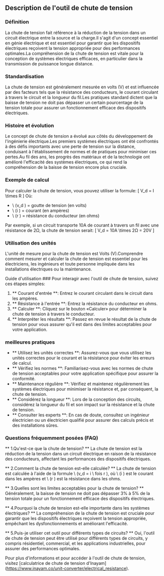 ## Description de l'outil de chute de tension

### Définition
La chute de tension fait référence à la réduction de la tension dans un circuit électrique entre la source et la charge.Il s'agit d'un concept essentiel en génie électrique et est essentiel pour garantir que les dispositifs électriques reçoivent la tension appropriée pour des performances optimales.La compréhension de la chute de tension est vitale pour la conception de systèmes électriques efficaces, en particulier dans la transmission de puissance longue distance.

### Standardisation
La chute de tension est généralement mesurée en volts (V) et est influencée par des facteurs tels que la résistance des conducteurs, le courant circulant à travers le circuit et la longueur du fil.Les pratiques standard dictent que la baisse de tension ne doit pas dépasser un certain pourcentage de la tension totale pour assurer un fonctionnement efficace des dispositifs électriques.

### Histoire et évolution
Le concept de chute de tension a évolué aux côtés du développement de l'ingénierie électrique.Les premiers systèmes électriques ont été confrontés à des défis importants avec une perte de tension sur la distance, conduisant à l'établissement de normes et de pratiques pour minimiser ces pertes.Au fil des ans, les progrès des matériaux et de la technologie ont amélioré l'efficacité des systèmes électriques, ce qui rend la compréhension de la baisse de tension encore plus cruciale.

### Exemple de calcul
Pour calculer la chute de tension, vous pouvez utiliser la formule:
\[ V_d = I \times R \]
Où:
- \ (v_d \) = goutte de tension (en volts)
- \ (i \) = courant (en ampères)
- \ (r \) = résistance du conducteur (en ohms)

Par exemple, si un circuit transporte 10A de courant à travers un fil avec une résistance de 2Ω, la chute de tension serait:
\[ V_d = 10A \times 2Ω = 20V \]

### Utilisation des unités
L'unité de mesure pour la chute de tension est Volts (V).Comprendre comment mesurer et calculer la chute de tension est essentiel pour les électriciens, les ingénieurs et toute personne impliquée dans les installations électriques ou la maintenance.

Guide d'utilisation ###
Pour interagir avec l'outil de chute de tension, suivez ces étapes simples:
1. ** Courant d'entrée **: Entrez le courant circulant dans le circuit dans les ampères.
2. ** Résistance à l'entrée **: Entrez la résistance du conducteur en ohms.
3. ** Calculer **: Cliquez sur le bouton «Calculer» pour déterminer la chute de tension à travers le conducteur.
4. ** Interpréter les résultats **: Passez en revue le résultat de la chute de tension pour vous assurer qu'il est dans des limites acceptables pour votre application.

### meilleures pratiques
- ** Utilisez les unités correctes **: Assurez-vous que vous utilisez les unités correctes pour le courant et la résistance pour éviter les erreurs de calcul.
- ** Vérifiez les normes **: Familiarisez-vous avec les normes de chute de tension acceptables pour votre application spécifique pour assurer la conformité.
- ** Maintenance régulière **: Vérifiez et maintenez régulièrement les systèmes électriques pour minimiser la résistance et, par conséquent, la chute de tension.
- ** Considérez la longueur **: Lors de la conception des circuits, considérez la longueur du fil et son impact sur la résistance et la chute de tension.
- ** Consulter les experts **: En cas de doute, consultez un ingénieur électricien ou un électricien qualifié pour assurer des calculs précis et des installations sûres.

### Questions fréquemment posées (FAQ)

** 1.Qu'est-ce que la chute de tension? **
La chute de tension est la réduction de la tension dans un circuit électrique en raison de la résistance des conducteurs, affectant les performances des dispositifs électriques.

** 2.Comment la chute de tension est-elle calculée? **
La chute de tension est calculée à l'aide de la formule \ (v_d = i \ fois r \), où \ (i \) est le courant dans les ampères et \ (r \) est la résistance dans les ohms.

** 3.Quelles sont les limites acceptables pour la chute de tension? **
Généralement, la baisse de tension ne doit pas dépasser 3% à 5% de la tension totale pour un fonctionnement efficace des dispositifs électriques.

** 4.Pourquoi la chute de tension est-elle importante dans les systèmes électriques? **
La compréhension de la chute de tension est cruciale pour garantir que les dispositifs électriques reçoivent la tension appropriée, empêchant les dysfonctionnements et améliorant l'efficacité.

** 5.Puis-je utiliser cet outil pour différents types de circuits? **
Oui, l'outil de chute de tension peut être utilisé pour différents types de circuits, y compris résidentiel, commercial, et les applications industrielles, pour assurer des performances optimales.

Pour plus d'informations et pour accéder à l'outil de chute de tension, visitez [calculatrice de chute de tension d'Inayam] (https://www.inayam.co/unit-converter/electrical_resistance).